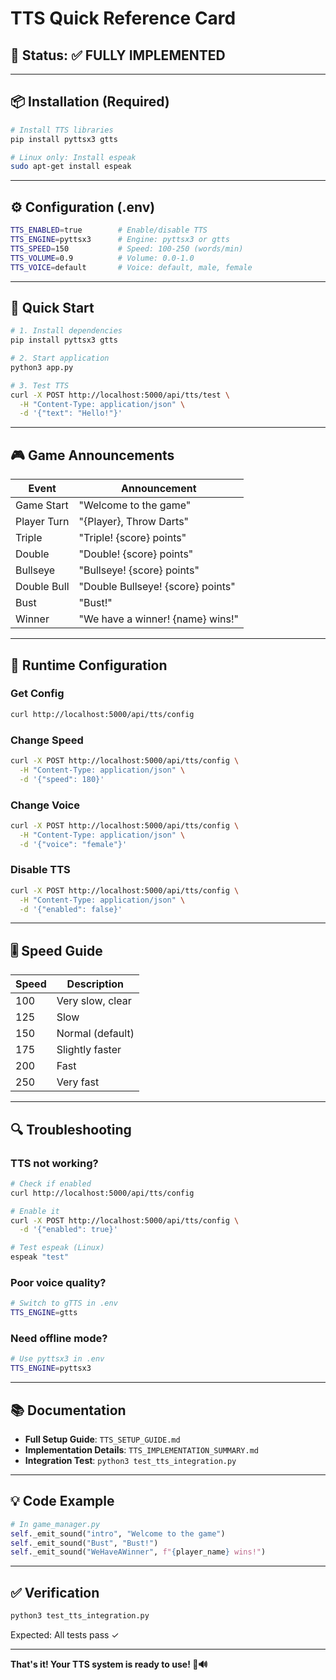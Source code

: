 # TTS Quick Reference Card

## 🎯 Status: ✅ FULLY IMPLEMENTED

---

## 📦 Installation (Required)

```bash
# Install TTS libraries
pip install pyttsx3 gtts

# Linux only: Install espeak
sudo apt-get install espeak
```

---

## ⚙️ Configuration (.env)

```bash
TTS_ENABLED=true        # Enable/disable TTS
TTS_ENGINE=pyttsx3      # Engine: pyttsx3 or gtts
TTS_SPEED=150           # Speed: 100-250 (words/min)
TTS_VOLUME=0.9          # Volume: 0.0-1.0
TTS_VOICE=default       # Voice: default, male, female
```

---

## 🚀 Quick Start

```bash
# 1. Install dependencies
pip install pyttsx3 gtts

# 2. Start application
python3 app.py

# 3. Test TTS
curl -X POST http://localhost:5000/api/tts/test \
  -H "Content-Type: application/json" \
  -d '{"text": "Hello!"}'
```

---

## 🎮 Game Announcements

| Event | Announcement |
|-------|-------------|
| Game Start | "Welcome to the game" |
| Player Turn | "{Player}, Throw Darts" |
| Triple | "Triple! {score} points" |
| Double | "Double! {score} points" |
| Bullseye | "Bullseye! {score} points" |
| Double Bull | "Double Bullseye! {score} points" |
| Bust | "Bust!" |
| Winner | "We have a winner! {name} wins!" |

---

## 🔧 Runtime Configuration

### Get Config
```bash
curl http://localhost:5000/api/tts/config
```

### Change Speed
```bash
curl -X POST http://localhost:5000/api/tts/config \
  -H "Content-Type: application/json" \
  -d '{"speed": 180}'
```

### Change Voice
```bash
curl -X POST http://localhost:5000/api/tts/config \
  -H "Content-Type: application/json" \
  -d '{"voice": "female"}'
```

### Disable TTS
```bash
curl -X POST http://localhost:5000/api/tts/config \
  -H "Content-Type: application/json" \
  -d '{"enabled": false}'
```

---

## 🎚️ Speed Guide

| Speed | Description |
|-------|-------------|
| 100 | Very slow, clear |
| 125 | Slow |
| 150 | Normal (default) |
| 175 | Slightly faster |
| 200 | Fast |
| 250 | Very fast |

---

## 🔍 Troubleshooting

### TTS not working?

```bash
# Check if enabled
curl http://localhost:5000/api/tts/config

# Enable it
curl -X POST http://localhost:5000/api/tts/config \
  -d '{"enabled": true}'

# Test espeak (Linux)
espeak "test"
```

### Poor voice quality?

```bash
# Switch to gTTS in .env
TTS_ENGINE=gtts
```

### Need offline mode?

```bash
# Use pyttsx3 in .env
TTS_ENGINE=pyttsx3
```

---

## 📚 Documentation

- **Full Setup Guide**: `TTS_SETUP_GUIDE.md`
- **Implementation Details**: `TTS_IMPLEMENTATION_SUMMARY.md`
- **Integration Test**: `python3 test_tts_integration.py`

---

## 💡 Code Example

```python
# In game_manager.py
self._emit_sound("intro", "Welcome to the game")
self._emit_sound("Bust", "Bust!")
self._emit_sound("WeHaveAWinner", f"{player_name} wins!")
```

---

## ✅ Verification

```bash
python3 test_tts_integration.py
```

Expected: All tests pass ✓

---

**That's it! Your TTS system is ready to use! 🎯🔊**